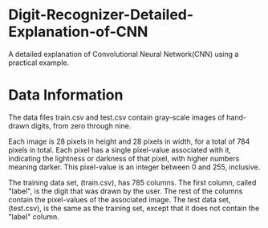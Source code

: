 # Digit-Recognizer-Detailed-Explanation-of-CNN
A detailed explanation of Convolutional Neural Network(CNN) using a practical example.

# Data Information
The data files train.csv and test.csv contain gray-scale images of hand-drawn digits, from zero through nine.

Each image is 28 pixels in height and 28 pixels in width, for a total of 784 pixels in total. Each pixel has a single pixel-value associated with it, indicating the lightness or darkness of that pixel, with higher numbers meaning darker. This pixel-value is an integer between 0 and 255, inclusive.

The training data set, (train.csv), has 785 columns. The first column, called "label", is the digit that was drawn by the user. The rest of the columns contain the pixel-values of the associated image.
The test data set, (test.csv), is the same as the training set, except that it does not contain the "label" column.
